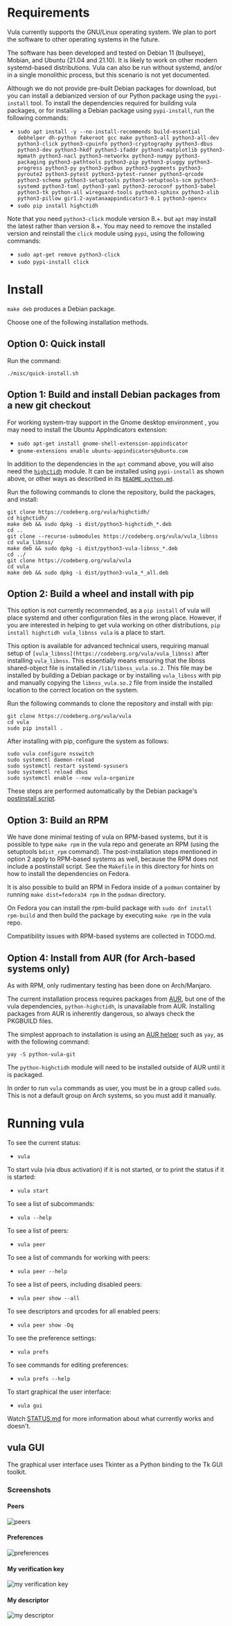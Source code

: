 # Requirements

Vula currently supports the GNU/Linux operating system. We plan to port the software to other operating systems in the future.

The software has been developed and tested on Debian 11 (bullseye), Mobian, and Ubuntu (21.04 and 21.10). It is likely to work on other modern systemd-based distributions. Vula can also be run without systemd, and/or in a single monolithic process, but this scenario is not yet documented.

Although we do not provide pre-built Debian packages for download, but you can install a debianized version of our Python package using the `pypi-install` tool. To install the dependencies required for building vula packages, or for installing a Debian package using `pypi-install`, run the following commands:

* `sudo apt install -y --no-install-recommends build-essential debhelper dh-python fakeroot gcc make python3-all python3-all-dev python3-click python3-cpuinfo python3-cryptography python3-dbus python3-dev python3-hkdf python3-ifaddr python3-matplotlib python3-mpmath python3-nacl python3-networkx python3-numpy python3-packaging python3-pathtools python3-pip python3-pluggy python3-progress python3-py python3-pydbus python3-pygments python3-pyroute2 python3-pytest python3-pytest-runner python3-qrcode python3-schema python3-setuptools python3-setuptools-scm python3-systemd python3-toml python3-yaml python3-zeroconf python3-babel python3-tk python-all wireguard-tools python3-sphinx python3-xlib python3-pillow gir1.2-ayatanaappindicator3-0.1 python3-opencv`
* `sudo pip install highctidh`

Note that you need `python3-click` module version 8.+. but `apt` may install the latest rather than version 8.+. You may need to remove the installed version and reinstall the `click` module using `pypi`, using the following commands:

* `sudo apt-get remove python3-click`
* `sudo pypi-install click`

# Install

`make deb` produces a Debian package. <!-- what is the context for this? -->

Choose one of the following installation methods.

## Option 0: Quick install

Run the command:

```
./misc/quick-install.sh
```


## Option 1: Build and install Debian packages from a new git checkout

For working system-tray support in the Gnome desktop environment , you may need to install the Ubuntu AppIndicators extension:

* `sudo apt-get install gnome-shell-extension-appindicator`
* `gnome-extensions enable ubuntu-appindicators@ubuntu.com`

In addition to the dependencies in the `apt` command above, you will also need the [`highctidh`](https://codeberg.org/vula/highctidh) module. It can be installed using `pypi-install` as shown above, or other ways as described in its [`README.python.md`](https://codeberg.org/vula/highctidh/src/branch/main/README.python.md).

Run the following commands to clone the repository, build the packages, and install:

```
git clone https://codeberg.org/vula/highctidh/
cd highctidh/
make deb && sudo dpkg -i dist/python3-highctidh_*.deb
cd ..
git clone --recurse-submodules https://codeberg.org/vula/vula_libnss
cd vula_libnss/
make deb && sudo dpkg -i dist/python3-vula-libnss_*.deb
cd ../
git clone https://codeberg.org/vula/vula
cd vula
make deb && sudo dpkg -i dist/python3-vula_*_all.deb
```

## Option 2: Build a wheel and install with pip

This option is not currently recommended, as a `pip install` of vula will place systemd and other configuration files in the wrong place. However, if you are interested in helping to get vula working on other distributions, `pip install highctidh vula_libnss vula` is a place to start.

This option is available for advanced technical users, requiring manual setup of `[vula_libnss](https://codeberg.org/vula/vula_libnss)` after installing `vula_libnss`. This essentially means ensuring that the libnss shared-object file is installed in `/lib/libnss_vula.so.2`. This file may be installed by building a Debian package or by installing `vula_libnss` with pip and manually copying the `libnss_vula.so.2` file from inside the installed location to the correct location on the system.

Run the following commands to clone the repository and install with pip:

```
git clone https://codeberg.org/vula/vula
cd vula
sudo pip install .
```

After installing with pip, configure the system as follows:

```
sudo vula configure nsswitch
sudo systemctl daemon-reload
sudo systemctl restart systemd-sysusers
sudo systemctl reload dbus
sudo systemctl enable --now vula-organize
```

These steps are performed automatically by the Debian package's [postinstall script](https://codeberg.org/vula/vula/src/branch/main/misc/python3-vula.postinst).

## Option 3: Build an RPM

We have done minimal testing of vula on RPM-based systems, but it is possible to type `make rpm` in the vula repo and generate an RPM (using the setuptools `bdist_rpm` command). The post-installation steps mentioned in option 2 apply to RPM-based systems as well, because the RPM does not include a postinstall script. See the `Makefile` in this directory for hints on how to install the dependencies on Fedora.

It is also possible to build an RPM in Fedora inside of a `podman` container by running `make dist=fedora34 rpm` in the `podman` directory.

On Fedora you can install the rpm-build package with `sudo dnf install rpm-build` and then build the package by executing `make rpm` in the vula repo.

Compatibility issues with RPM-based systems are collected in TODO.md.

## Option 4: Install from AUR (for Arch-based systems only)

As with RPM, only rudimentary testing has been done on Arch/Manjaro.

The current installation process requires packages from [AUR](https://aur.archlinux.org/), but one of the vula dependencies, `python-highctidh`, is unavailable from AUR. Installing packages from AUR is inherently dangerous, so always check the PKGBUILD files.

The simplest approach to installation is using an [AUR helper](https://wiki.archlinux.org/title/AUR_helpers) such as `yay`, as with the following command:

```
yay -S python-vula-git
```

The `python-highctidh` module will need to be installed outside of AUR until it is packaged.

In order to run `vula` commands as user, you must be in a group called `sudo`. This is not a default group on Arch systems, so you must add it manually.

# Running vula

To see the current status:
* `vula`

To start vula (via dbus activation) if it is not started, or to print the status
if it is started:
* `vula start`

To see a list of subcommands:
* `vula --help`

To see a list of peers:
* `vula peer`

To see a list of commands for working with peers:
* `vula peer --help`

To see a list of peers, including disabled peers:
* `vula peer show --all`

To see descriptors and qrcodes for all enabled peers:
* `vula peer show -Dq`

To see the preference settings:
* `vula prefs`

To see commands for editing preferences:
* `vula prefs --help`

To start graphical the user interface:
* `vula gui`

Watch 
[STATUS.md](https://codeberg.org/vula/vula/src/branch/main/STATUS.md) for more information about what currently works and doesn't.

## vula GUI

The graphical user interface uses Tkinter as a Python binding to the Tk GUI toolkit.

### Screenshots

#### Peers
![peers](misc/frontend/peer.png)

#### Preferences
![preferences](misc/frontend/dashboard.png)

#### My verification key
![my verification key](misc/frontend/verification_key.png)

#### My descriptor
![my descriptor](misc/frontend/descriptor.png)
